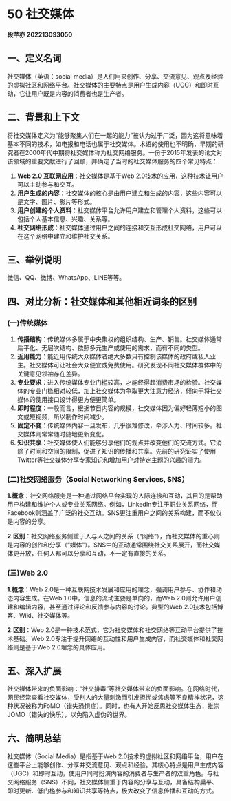 # 50 社交媒体

**段芊亦 202213093050**


## 一、定义名词
社交媒体（英语：social media）是人们用来创作、分享、交流意见、观点及经验的虚拟社区和网络平台。社交媒体的主要特点是用户生成内容（UGC）和即时互动，它让用户既是内容的消费者也是生产者。

## 二、背景和上下文
将社交媒体定义为“能够聚集人们在一起的能力”被认为过于广泛，因为这将意味着基本不同的技术，如电报和电话也属于社交媒体。术语的使用也不明确，早期的研究者在2000年代中期将社交媒体称为社交网络服务。一份于2015年发表的论文对该领域的重要文献进行了回顾，并确定了当时的社交媒体服务的四个常见特点：

1. **Web 2.0 互联网应用**：社交媒体是基于Web 2.0技术的应用，这种技术让用户可以主动参与和交互。
2. **用户生成的内容**：社交媒体的核心是由用户建立和生成的内容，这些内容可以是文字、图片、影片等形式。
3. **用户创建的个人资料**：社交媒体平台允许用户建立和管理个人资料，这些可以包括个人基本信息、兴趣、关系等。
4. **社交网络形成**：社交媒体通过用户之间的连接和交互形成社交网络，用户可以在这个网络中建立和维护社交关系。

## 三、举例说明
微信、QQ、微博、WhatsApp、LINE等等。

## 四、对比分析：社交媒体和其他相近词条的区别
### (一)传统媒体
1. **传播结构**：传统媒体多属于中央集权的组织结构、生产、销售。社交媒体通常扁平化、无层次结构、依照多元生产或使用的需求，而有不同的类型。
2. **近用能力**：能近用传统大众媒体者绝大多数只有控制该媒体的政府或私人业主。社交媒体可让社会大众便宜或免费使用。研究发现不同社交媒体群体中的关键意见领袖存在差异。
3. **专业要求**：进入传统媒体专业门槛较高，才能经得起消费市场的检验。社交媒体的专业门槛相对较低，加上社交媒体为争取更大注意力经济，倾向于将社交媒体的使用接口设计得更方便更简单。
4. **即时程度**：一般而言，根据节目内容的规模，社交媒体因为偏好轻薄短小的图文或短视频，所以制作时间减少。
5. **固定不变**：传统媒体内容一旦发布，几乎很难修改，牵涉人力、时间较多。社交媒体则常常随时随地更新变化。
6. **知识共享**：社交媒体使人们能够分享他们的观点并改变他们的交流方式。它消除了时间和空间的限制，促进了知识的传播和共享。先前的研究证实了使用Twitter等社交媒体分享专家知识和增加用户对特定主题的兴趣的潜力。

### (二)社交网络服务（Social Networking Services, SNS）
**1.概念**：社交网络服务是一种通过网络平台实现的人际连接和互动，其目的是帮助用户构建和维护个人或专业关系网络。例如，LinkedIn专注于职业关系网络，而Facebook则涵盖了广泛的社交互动。SNS更注重用户之间的关系构建，而不仅仅是内容的分享。

**2.区别**：社交网络服务侧重于人与人之间的关系（“网络”），而社交媒体的重心则是内容的创作和分享（“媒体”）。SNS中的互动通常围绕社交关系展开，而社交媒体更开放，任何人都可以分享和互动，不一定有直接的关系。

### (三)Web 2.0
**1.概念**：Web 2.0是一种互联网技术发展和应用的理念，强调用户参与、协作和动态内容生成。在Web 1.0中，信息的流动主要是单向的，而Web 2.0则允许用户创建和编辑内容，甚至通过评论和反馈参与内容的讨论。典型的Web 2.0技术包括博客、Wiki、社交媒体等。

**2.区别**：Web 2.0是一种技术范式，它为社交媒体和社交网络等互动平台提供了技术基础。Web 2.0专注于提升网络的互动性和用户生成内容，而社交媒体和社交网络则是基于Web 2.0理念的具体应用。

## 五、深入扩展
社交媒体带来的负面影响：“社交排毒”等社交媒体带来的负面影响。在网络时代，网民经常查看社交媒体，受别人的大量刺激而引发担忧或焦虑等不良精神状况，这种状况被称为FoMO（错失恐惧症）。同时，也有人开始反思社交媒体生态，推崇JOMO（错失的快乐），以免陷入虚伪的世界。

## 六、简明总结
社交媒体（Social Media）是指基于Web 2.0技术的虚拟社区和网络平台，用户在这些平台上能够创作、分享并交流意见、观点和经验。其核心特点是用户生成内容（UGC）和即时互动，使用户同时扮演内容的消费者与生产者的双重角色。与社交网络服务（SNS）不同，社交媒体侧重于内容的分享与互动，具备结构扁平、即时更新、低门槛参与和知识共享等特点，极大改变了信息传播和互动的方式。
